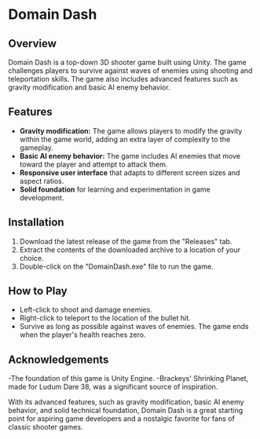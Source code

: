 # Domain Dash

## Overview

Domain Dash is a top-down 3D shooter game built using Unity. The game challenges players to survive against waves of enemies using shooting and teleportation skills. The game also includes advanced features such as gravity modification and basic AI enemy behavior.
## Features

- **Gravity modification:** The game allows players to modify the gravity within the game world, adding an extra layer of complexity to the gameplay.
- **Basic AI enemy behavior:** The game includes AI enemies that move toward the player and attempt to attack them.
- **Responsive user interface** that adapts to different screen sizes and aspect ratios.
- **Solid foundation** for learning and experimentation in game development.

## Installation

1. Download the latest release of the game from the "Releases" tab.
2. Extract the contents of the downloaded archive to a location of your choice.
3. Double-click on the "DomainDash.exe" file to run the game.

## How to Play

- Left-click to shoot and damage enemies.
- Right-click to teleport to the location of the bullet hit.
- Survive as long as possible against waves of enemies. The game ends when the player's health reaches zero.

## Acknowledgements

-The foundation of this game is Unity Engine.
-Brackeys' Shrinking Planet, made for Ludum Dare 38, was a significant source of inspiration.

With its advanced features, such as gravity modification, basic AI enemy behavior, and solid technical foundation, Domain Dash is a great starting point for aspiring game developers and a nostalgic favorite for fans of classic shooter games.

